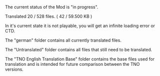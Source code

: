 The current status of the Mod is "in progress".

Translated 20 / 528 files.
( 42 / 59.500 KB )

In it's current state it is not playable, you will get an infinite loading error or CTD.

The "german" folder contains all currently translated files.

The "Untranslated" folder contains all files that still need to be translated.

The "TNO English Translation Base" folder contains the base files used for translation and is intended for future comparison between the TNO versions.
